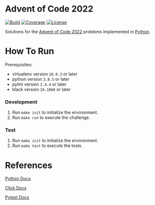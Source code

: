 # Advent of Code 2022
[![Build](https://img.shields.io/github/workflow/status/tomdewildt/advent-of-code-2022/ci/master)](https://github.com/tomdewildt/advent-of-code-2022/actions?query=workflow%3Aci)
[![Coverage](https://img.shields.io/codecov/c/gh/tomdewildt/advent-of-code-2022)](https://codecov.io/gh/tomdewildt/advent-of-code-2022)
[![License](https://img.shields.io/github/license/tomdewildt/advent-of-code-2022)](https://github.com/tomdewildt/advent-of-code-2022/blob/master/LICENSE)

Solutions for the [Advent of Code 2022](https://adventofcode.com/2022) problems implemented in [Python](https://www.python.org/).

# How To Run

Prerequisites:
* virtualenv version ```20.0.3``` or later
* python version ```3.8.5``` or later
* pylint version ```2.4.4``` or later
* black version ```19.10b0``` or later

### Development

1. Run ```make init``` to initialize the environment.
2. Run ```make run``` to execute the challenge.

### Test

1. Run ```make init``` to initialize the environment.
2. Run ```make test``` to execute the tests.

# References

[Python Docs](https://docs.python.org/3/)

[Click Docs](https://click.palletsprojects.com/en/8.1.x/)

[Pytest Docs](https://docs.pytest.org/en/latest/)
